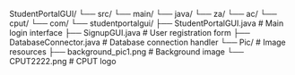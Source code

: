 StudentPortalGUI/
└── src/
    └── main/
        └── java/
            └── za/
                └── ac/
                    └── cput/
                        └── com/
                            └── studentportalgui/
                                ├── StudentPortalGUI.java      # Main login interface
                                ├── SignupGUI.java             # User registration form
                                ├── DatabaseConnector.java     # Database connection handler
                                └── Pic/                       # Image resources
                                    ├── background_pic1.png    # Background image
                                    └── CPUT2222.png          # CPUT logo
